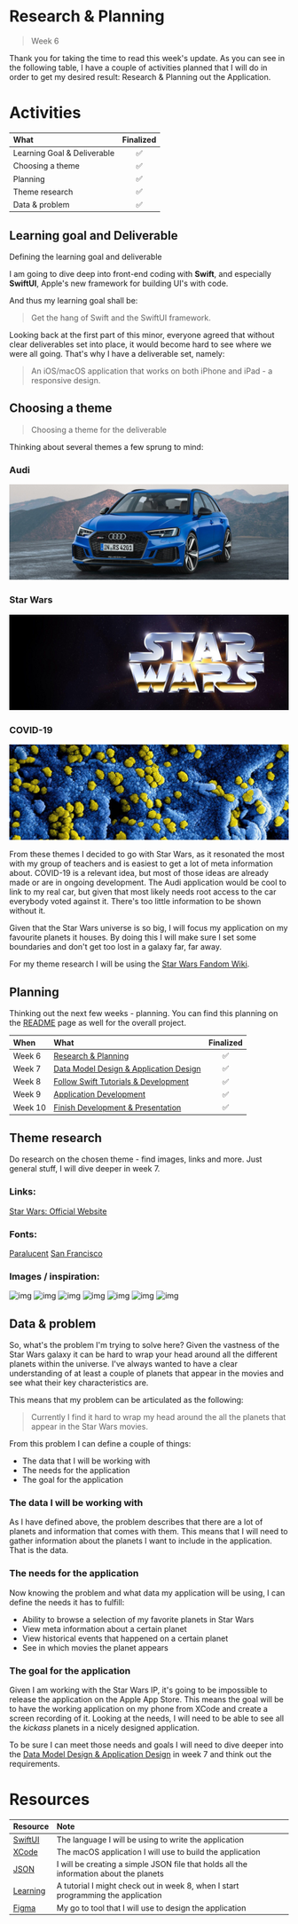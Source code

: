 # Research & Planning
> Week 6

Thank you for taking the time to read this week's update. As you can see in the following table, I have a couple of activities planned that I will do in order to get my desired result: Research & Planning out the Application.

# Activities

| What | Finalized |
| :--- | :---: |
| Learning Goal & Deliverable | ✅ |
| Choosing a theme | ✅ |
| Planning | ✅ |
| Theme research | ✅ |
| Data & problem | ✅ |

## Learning goal and Deliverable

Defining the learning goal and deliverable

I am going to dive deep into front-end coding with **Swift**, and especially **SwiftUI**, Apple's new framework for building UI's with code.

And thus my learning goal shall be:

> Get the hang of Swift and the SwiftUI framework.

Looking back at the first part of this minor, everyone agreed that without clear deliverables set into place, it would become hard to see where we were all going. That's why I have a deliverable set, namely:

> An iOS/macOS application that works on both iPhone and iPad - a responsive design.

## Choosing a theme

> Choosing a theme for the deliverable

Thinking about several themes a few sprung to mind:

### Audi

![image](https://raw.githubusercontent.com/mwdossantos/kb-86/master/docs/images/audi.jpg)

### Star Wars

![image](https://raw.githubusercontent.com/mwdossantos/kb-86/master/docs/images/starwars.jpg)

### COVID-19

![image](https://raw.githubusercontent.com/mwdossantos/kb-86/master/docs/images/covid.jpg)

From these themes I decided to go with Star Wars, as it resonated the most with my group of teachers and is easiest to get a lot of meta information about. COVID-19 is a relevant idea, but most of those ideas are already made or are in ongoing development. The Audi application would be cool to link to my real car, but given that most likely needs root access to the car everybody voted against it. There's too little information to be shown without it.

Given that the Star Wars universe is so big, I will focus my application on my favourite planets it houses. By doing this I will make sure I set some boundaries and don't get too lost in a galaxy far, far away.

For my theme research I will be using the [Star Wars Fandom Wiki](https://starwars.fandom.com/wiki).

## Planning

Thinking out the next few weeks - planning. You can find this planning on the [README](https://github.com/mwdossantos/kb-86) page as well for the overall project.

| When | What | Finalized |
| :--- | :--- | :---: |
| Week 6 | [Research & Planning](https://github.com/mwdossantos/kb-86/blob/master/docs/week-6-research-and-planning.md) |✅|
| Week 7 | [Data Model Design & Application Design](https://github.com/mwdossantos/kb-86/blob/master/docs/week-7-data-model-design-and-application-design.md) |✅|
| Week 8 | [Follow Swift Tutorials & Development](https://github.com/mwdossantos/kb-86/blob/master/docs/week-8-follow-swift-tutorials-and-development.md) |✅|
| Week 9 | [Application Development](https://github.com/mwdossantos/kb-86/blob/master/docs/week-9-application-development.md) |✅|
| Week 10 | [Finish Development & Presentation](https://github.com/mwdossantos/kb-86/blob/master/docs/week-10-finish-development-and-presentation.md) |✅|

## Theme research

Do research on the chosen theme - find images, links and more. Just general stuff, I will dive deeper in week 7.

### Links:

[Star Wars: Official Website](https://www.starwars.com/)

### Fonts:

[Paralucent](https://www.myfonts.com/fonts/device/paralucent/) [San Francisco](https://developer.apple.com/fonts/)

### Images / inspiration:

![img](https://cdn.dribbble.com/users/808342/screenshots/10804502/media/c49bae730c270b3246683d0a3cc48513.jpg) ![img](https://cdn.dribbble.com/users/37585/screenshots/3286475/helm_shot359.png) ![img](https://cdn.dribbble.com/users/1032175/screenshots/8915549/media/45a1356a3948202b99d8c46e135749d7.png) ![img](https://cdn.dribbble.com/users/2096507/screenshots/4284503/starwars-hansolo-bg.jpg) ![img](https://cdn.dribbble.com/users/1575908/screenshots/8173066/media/a89e3e63d1924fb9918a9201acd27698.png) ![img](https://cdn.dribbble.com/users/15687/screenshots/8429874/media/e8ece76095c31f5f159cc1ac0487bfd9.png) ![img](https://cdn.dribbble.com/users/1575908/screenshots/8102158/media/7015d74623fd5577fd512ff9b76f63aa.jpg)

## Data & problem

So, what's the problem I'm trying to solve here? Given the vastness of the Star Wars galaxy it can be hard to wrap your head around all the different planets within the universe. I've always wanted to have a clear understanding of at least a couple of planets that appear in the movies and see what their key characteristics are.

This means that my problem can be articulated as the following:

> Currently I find it hard to wrap my head around the all the planets that appear in the Star Wars movies.

From this problem I can define a couple of things:

* The data that I will be working with
* The needs for the application
* The goal for the application

### The data I will be working with

As I have defined above, the problem describes that there are a lot of planets and information that comes with them. This means that I will need to gather information about the planets I want to include in the application. That is the data.

### The needs for the application

Now knowing the problem and what data my application will be using, I can define the needs it has to fulfill:

* Ability to browse a selection of my favorite planets in Star Wars
* View meta information about a certain planet
* View historical events that happened on a certain planet
* See in which movies the planet appears 

### The goal for the application

Given I am working with the Star Wars IP, it's going to be impossible to release the application on the Apple App Store. This means the goal will be to have the working application on my phone from XCode and create a screen recording of it. Looking at the needs, I will need to be able to see all the _kickass_ planets in a nicely designed application.

To be sure I can meet those needs and goals I will need to dive deeper into the [Data Model Design & Application Design](https://github.com/mwdossantos/kb-86/blob/master/docs/week-7-data-model-design-and-application-design.md) in week 7 and think out the requirements.

# Resources

| Resource | Note |
| :--- | :--- |
| [SwiftUI](https://developer.apple.com/xcode/swiftui/) | The language I will be using to write the application |
| [XCode](https://developer.apple.com/xcode/) | The macOS application I will use to build the application |
| [JSON](https://www.ioscreator.com/tutorials/swiftui-json-list-tutorial) | I will be creating a simple JSON file that holds all the information about the planets |
| [Learning](https://designcode.io/swiftui?promo=learnswiftui) | A tutorial I might check out in week 8, when I start programming the application |
| [Figma](https://figma.com) | My go to tool that I will use to design the application |

